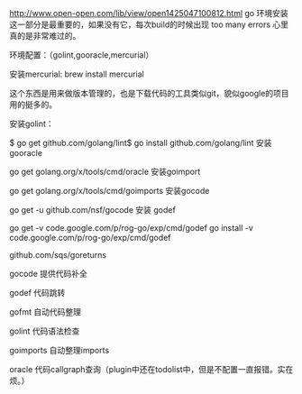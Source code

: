 http://www.open-open.com/lib/view/open1425047100812.html
go 环境安装
这一部分是最重要的，如果没有它，每次build的时候出现 too many errors 心里真的是非常难过的。

环境配置：（golint,gooracle,mercurial）

安装mercurial: brew install mercurial

这个东西是用来做版本管理的，也是下载代码的工具类似git，貌似google的项目用的挺多的。

安装golint：


$ go get github.com/golang/lint$
go install github.com/golang/lint
安装gooracle


go get golang.org/x/tools/cmd/oracle
安装goimport


go get golang.org/x/tools/cmd/goimports
安装gocode


go get -u github.com/nsf/gocode
安装 godef


go get -v code.google.com/p/rog-go/exp/cmd/godef
go install -v code.google.com/p/rog-go/exp/cmd/godef

github.com/sqs/goreturns

gocode 提供代码补全

godef 代码跳转

gofmt 自动代码整理

golint 代码语法检查

goimports 自动整理imports

oracle 代码callgraph查询（plugin中还在todolist中，但是不配置一直报错。实在烦。）
